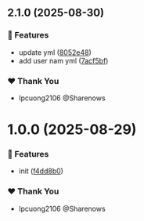 ## 2.1.0 (2025-08-30)

### 🚀 Features

- update yml ([8052e48](https://github.com/lpcuong2106/ngx-build-seo/commit/8052e48))
- add user nam yml ([7acf5bf](https://github.com/lpcuong2106/ngx-build-seo/commit/7acf5bf))

### ❤️ Thank You

- lpcuong2106 @Sharenows

# 1.0.0 (2025-08-29)

### 🚀 Features

- init ([f4dd8b0](https://github.com/lpcuong2106/ngx-build-seo/commit/f4dd8b0))

### ❤️ Thank You

- lpcuong2106 @Sharenows
